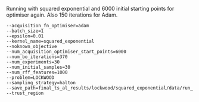 Running with squared exponential and 6000 initial starting points for optimiser again.
Also 150 iterations for Adam.

```
--acquisition_fn_optimiser=adam
--batch_size=1
--epsilon=0.01
--kernel_name=squared_exponential
--noknown_objective
--num_acquisition_optimiser_start_points=6000
--num_bo_iterations=370
--num_experiments=30
--num_initial_samples=30
--num_rff_features=1000
--problem=LOCKWOOD
--sampling_strategy=halton
--save_path=final_ts_al_results/lockwood/squared_exponential/data/run_
--trust_region
```